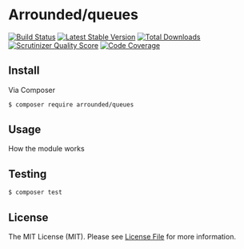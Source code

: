 # Arrounded/queues

[![Build Status](http://img.shields.io/travis/arrounded/queues.svg?style=flat-square)](https://travis-ci.org/arrounded/queues)
[![Latest Stable Version](http://img.shields.io/packagist/v/arrounded/queues.svg?style=flat-square)](https://packagist.org/packages/arrounded/queues)
[![Total Downloads](http://img.shields.io/packagist/dt/arrounded/queues.svg?style=flat-square)](https://packagist.org/packages/arrounded/queues)
[![Scrutinizer Quality Score](http://img.shields.io/scrutinizer/g/arrounded/queues.svg?style=flat-square)](https://scrutinizer-ci.com/g/arrounded/queues/)
[![Code Coverage](http://img.shields.io/scrutinizer/coverage/g/arrounded/queues.svg?style=flat-square)](https://scrutinizer-ci.com/g/arrounded/queues/)

## Install

Via Composer

``` bash
$ composer require arrounded/queues
```

## Usage

How the module works

## Testing

``` bash
$ composer test
```

## License

The MIT License (MIT). Please see [License File](LICENSE.md) for more information.
